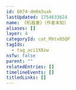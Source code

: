 ```yaml
---
id: 0874-dm0m3uak
lastUpdated: 1754633624
name: 《机器妻》（作者未知）
aliases: []
layer: 4
categoryId: cat_MXtv05QF
tagIds:
  - tag_aci1X8zw
nsfw: false
parent: ""
relatedEntries: []
timelineEvents: []
titledLinks: []
---
```


